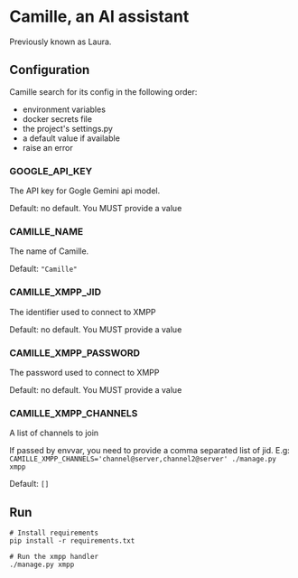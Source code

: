 # Camille, an AI assistant

Previously known as Laura.

## Configuration

Camille search for its config in the following order:
- environment variables
- docker secrets file
- the project's settings.py
- a default value if available
- raise an error

### GOOGLE_API_KEY

The API key for Gogle Gemini api model.

Default: no default. You MUST provide a value


### CAMILLE_NAME

The name of Camille.

Default: `"Camille"`


### CAMILLE_XMPP_JID

The identifier used to connect to XMPP

Default: no default. You MUST provide a value


### CAMILLE_XMPP_PASSWORD

The password used to connect to XMPP

Default: no default. You MUST provide a value


### CAMILLE_XMPP_CHANNELS

A list of channels to join

If passed by envvar, you need to provide a comma separated list of jid. E.g: `CAMILLE_XMPP_CHANNELS='channel@server,channel2@server' ./manage.py xmpp`

Default: `[]`


## Run

```shell
# Install requirements
pip install -r requirements.txt

# Run the xmpp handler
./manage.py xmpp
```